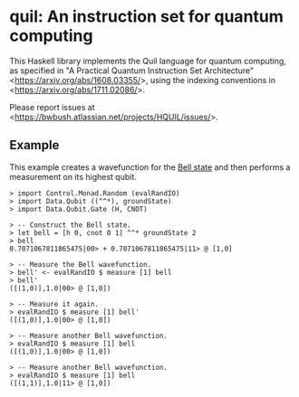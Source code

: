 quil: An instruction set for quantum computing
==============================================

This Haskell library implements the Quil language for quantum computing, as specified in "A Practical Quantum Instruction Set Architecture" <<https://arxiv.org/abs/1608.03355/>>, using the indexing conventions in <<https://arxiv.org/abs/1711.02086/>>.

Please report issues at <<https://bwbush.atlassian.net/projects/HQUIL/issues/>>.


Example
-------

This example creates a wavefunction for the [Bell state](https://en.wikipedia.org/wiki/Bell_state) and then performs a measurement on its highest qubit.

	> import Control.Monad.Random (evalRandIO)
	> import Data.Qubit ((^^*), groundState)
	> import Data.Qubit.Gate (H, CNOT)
	
	> -- Construct the Bell state.
	> let bell = [h 0, cnot 0 1] ^^* groundState 2
	> bell
	0.7071067811865475|00> + 0.7071067811865475|11> @ [1,0]
	
	> -- Measure the Bell wavefunction.
	> bell' <- evalRandIO $ measure [1] bell
	> bell'
	([(1,0)],1.0|00> @ [1,0])
	
	> -- Measure it again.
	> evalRandIO $ measure [1] bell'
	([(1,0)],1.0|00> @ [1,0])
	
	> -- Measure another Bell wavefunction.
	> evalRandIO $ measure [1] bell
	([(1,0)],1.0|00> @ [1,0])
	
	> -- Measure another Bell wavefunction.
	> evalRandIO $ measure [1] bell
	([(1,1)],1.0|11> @ [1,0])
